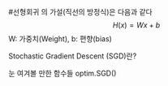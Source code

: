 #선형회귀 의 가설(직선의 방정식)은 다음과 같다
$$ H(x) = Wx + b $$
W: 가중치(Weight), b: 편향(bias)

Stochastic Gradient Descent (SGD)란?

눈 여겨볼 만한 함수들
optim.SGD()